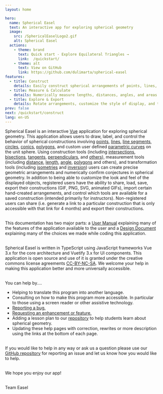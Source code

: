 ```yaml
---
layout: home

hero:
  name: Spherical Easel
  text: An interactive app for exploring spherical geometry
  image:
    src: /SphericalEaselLogo2.gif
    alt: Spherical Easel
  actions:
    - theme: brand
      text: Quick start - Explore Equilateral Triangles →
      link:  /quickstart/
    - theme: alt
      text: View on GitHub
      link: https://github.com/dulimarta/spherical-easel
features:
  - title: Construct
    details: Easily construct spherical arrangements of points, lines, circles, and conics using tangents, bisections, and more.
  - title: Measure & Calculate
    details: Numerically measure lengths, distances, angles, and areas. Create user defined calculations to explore spherical geometry conjectures.
  - title: Explore & Export
    details: Rotate arrangements, customize the style of display, and then save, load, share, and export your creations to SVG, and more.
prev: false
next: /quickstart/construct
lang: en-US
---
```


Spherical Easel is an interactive [Vue](https://vuejs.org/) application for exploring spherical geometry. This application allows users to draw, label, and control the behavior of spherical constructions involving [points](/tools/basic#point), [lines](/tools/basic#line), [line segments](/tools/basic#line-segment), [circles](/tools/basic#circle), [conics](/tools/conic), [polygons](/tools/basic#polygon), and custom user defined [parametric curves](/tools/advanced#parametric-curve-user-defined) on the unit sphere. Using construction tools (including [intersections](/tools/construction#intersection), [bisections](/tools/construction#angle-bisector), [tangents](/tools/construction#tangent), [perpendiculars](/tools/construction#perpendicular), and [others](/tools/construction)), measurement tools (including [distance](/tools/measurement#disance), [length](/tools/measurement#length), [angle](/tools/measurement#angle), [polygons](/tools/measurement#polygon) and others), and transformation tools (including [isometries](/tools/transformation) and [inversion](/tools/transformation#create-inversion)) users can create precise geometric arrangements and numerically confirm conjectures in spherical geometry. In addition to being able to customize the look and feel of the displayed objects, registered users have the ability to share, load, save, export their constructions (GIF, PNG, SVG, animated GIFs), import certain hand-created arrangements, and control which tools are available for a saved construction (intended primarily for instructors). Non-registered users can share (i.e. generate a link to a particular construction that is only accessible with that link for 4 months) and export their constructions.
<br></br>

This documentation has two major parts: a [User Manual](/userguide/) explaining many of the features of the application available to the user and a [Design Document](/design/) explaining many of the choices we made while coding this application.
<br></br>

Spherical Easel is written in TypeScript using JavaScript frameworks Vue 3.x for the core architecture and Vuetify 3.x for UI components. This application is open source and use of it is granted under the creative commons license agreements [CC-BY-NC-SA](https://creativecommons.org/licenses/by-nc-sa/4.0/). We welcome your help in making this application better and more universally accessible.
<br></br>

You can help by....

- Helping to translate this program into another language.
- Consulting on how to make this program more accessible. In particular to those using a screen reader or other assistive technology.
- [Reporting a bug.](https://github.com/dulimarta/spherical-easel/issues/new)
- [Requesting an enhancement or feature.](https://github.com/dulimarta/spherical-easel/issues/new)
- Adding a lesson plan to our [repository](/lessonplans/) to help students learn about spherical geometry.
- Updating these help pages with correction, rewrites or more description using the links at the bottom of each page.
  <br></br>

If you would like to help in any way or ask us a question please use our [GitHub repository](https://github.com/dulimarta/spherical-easel/issues/new) for reporting an issue and let us know how you would like to help.
<br></br>

We hope you enjoy our app! <br></br>

Team Easel
